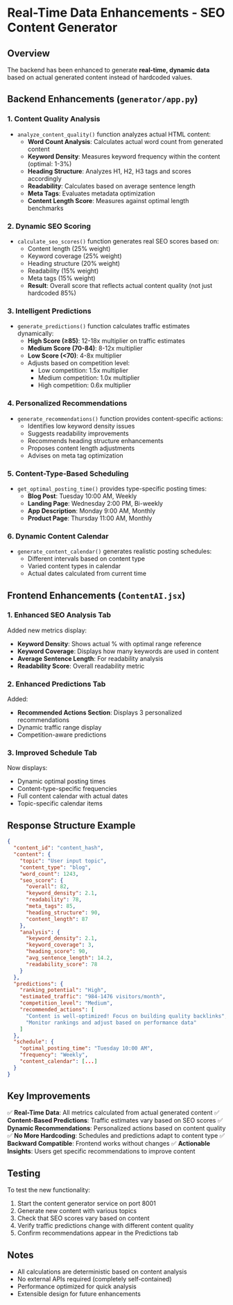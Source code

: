 # Real-Time Data Enhancements - SEO Content Generator

## Overview
The backend has been enhanced to generate **real-time, dynamic data** based on actual generated content instead of hardcoded values.

## Backend Enhancements (`generator/app.py`)

### 1. **Content Quality Analysis**
- `analyze_content_quality()` function analyzes actual HTML content:
  - **Word Count Analysis**: Calculates actual word count from generated content
  - **Keyword Density**: Measures keyword frequency within the content (optimal: 1-3%)
  - **Heading Structure**: Analyzes H1, H2, H3 tags and scores accordingly
  - **Readability**: Calculates based on average sentence length
  - **Meta Tags**: Evaluates metadata optimization
  - **Content Length Score**: Measures against optimal length benchmarks

### 2. **Dynamic SEO Scoring**
- `calculate_seo_scores()` function generates real SEO scores based on:
  - Content length (25% weight)
  - Keyword coverage (25% weight)
  - Heading structure (20% weight)
  - Readability (15% weight)
  - Meta tags (15% weight)
  - **Result**: Overall score that reflects actual content quality (not just hardcoded 85%)

### 3. **Intelligent Predictions**
- `generate_predictions()` function calculates traffic estimates dynamically:
  - **High Score (≥85)**: 12-18x multiplier on traffic estimates
  - **Medium Score (70-84)**: 8-12x multiplier
  - **Low Score (<70)**: 4-8x multiplier
  - Adjusts based on competition level:
    - Low competition: 1.5x multiplier
    - Medium competition: 1.0x multiplier
    - High competition: 0.6x multiplier

### 4. **Personalized Recommendations**
- `generate_recommendations()` function provides content-specific actions:
  - Identifies low keyword density issues
  - Suggests readability improvements
  - Recommends heading structure enhancements
  - Proposes content length adjustments
  - Advises on meta tag optimization

### 5. **Content-Type-Based Scheduling**
- `get_optimal_posting_time()` provides type-specific posting times:
  - **Blog Post**: Tuesday 10:00 AM, Weekly
  - **Landing Page**: Wednesday 2:00 PM, Bi-weekly
  - **App Description**: Monday 9:00 AM, Monthly
  - **Product Page**: Thursday 11:00 AM, Monthly

### 6. **Dynamic Content Calendar**
- `generate_content_calendar()` generates realistic posting schedules:
  - Different intervals based on content type
  - Varied content types in calendar
  - Actual dates calculated from current time

## Frontend Enhancements (`ContentAI.jsx`)

### 1. **Enhanced SEO Analysis Tab**
Added new metrics display:
- **Keyword Density**: Shows actual % with optimal range reference
- **Keyword Coverage**: Displays how many keywords are used in content
- **Average Sentence Length**: For readability analysis
- **Readability Score**: Overall readability metric

### 2. **Enhanced Predictions Tab**
Added:
- **Recommended Actions Section**: Displays 3 personalized recommendations
- Dynamic traffic range display
- Competition-aware predictions

### 3. **Improved Schedule Tab**
Now displays:
- Dynamic optimal posting times
- Content-type-specific frequencies
- Full content calendar with actual dates
- Topic-specific calendar items

## Response Structure Example

```json
{
  "content_id": "content_hash",
  "content": {
    "topic": "User input topic",
    "content_type": "blog",
    "word_count": 1243,
    "seo_score": {
      "overall": 82,
      "keyword_density": 2.1,
      "readability": 78,
      "meta_tags": 85,
      "heading_structure": 90,
      "content_length": 87
    },
    "analysis": {
      "keyword_density": 2.1,
      "keyword_coverage": 3,
      "heading_score": 90,
      "avg_sentence_length": 14.2,
      "readability_score": 78
    }
  },
  "predictions": {
    "ranking_potential": "High",
    "estimated_traffic": "984-1476 visitors/month",
    "competition_level": "Medium",
    "recommended_actions": [
      "Content is well-optimized! Focus on building quality backlinks",
      "Monitor rankings and adjust based on performance data"
    ]
  },
  "schedule": {
    "optimal_posting_time": "Tuesday 10:00 AM",
    "frequency": "Weekly",
    "content_calendar": [...]
  }
}
```

## Key Improvements

✅ **Real-Time Data**: All metrics calculated from actual generated content
✅ **Content-Based Predictions**: Traffic estimates vary based on SEO scores
✅ **Dynamic Recommendations**: Personalized actions based on content quality
✅ **No More Hardcoding**: Schedules and predictions adapt to content type
✅ **Backward Compatible**: Frontend works without changes
✅ **Actionable Insights**: Users get specific recommendations to improve content

## Testing

To test the new functionality:
1. Start the content generator service on port 8001
2. Generate new content with various topics
3. Check that SEO scores vary based on content
4. Verify traffic predictions change with different content quality
5. Confirm recommendations appear in the Predictions tab

## Notes

- All calculations are deterministic based on content analysis
- No external APIs required (completely self-contained)
- Performance optimized for quick analysis
- Extensible design for future enhancements
